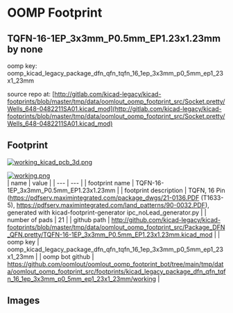 # OOMP Footprint  
## TQFN-16-1EP_3x3mm_P0.5mm_EP1.23x1.23mm  by none  
  
oomp key: oomp_kicad_legacy_package_dfn_qfn_tqfn_16_1ep_3x3mm_p0_5mm_ep1_23x1_23mm  
  
source repo at: [http://gitlab.com/kicad-legacy/kicad-footprints/blob/master/tmp/data/oomlout_oomp_footprint_src/Socket.pretty/Wells_648-0482211SA01.kicad_mod](http://gitlab.com/kicad-legacy/kicad-footprints/blob/master/tmp/data/oomlout_oomp_footprint_src/Socket.pretty/Wells_648-0482211SA01.kicad_mod)  
## Footprint  
  
[![working_kicad_pcb_3d.png](working_kicad_pcb_3d_600.png)](working_kicad_pcb_3d.png)  
  
[![working.png](working_600.png)](working.png)  
| name | value | 
| --- | --- | 
| footprint name | TQFN-16-1EP_3x3mm_P0.5mm_EP1.23x1.23mm | 
| footprint description | TQFN, 16 Pin (https://pdfserv.maximintegrated.com/package_dwgs/21-0136.PDF (T1633-5), https://pdfserv.maximintegrated.com/land_patterns/90-0032.PDF), generated with kicad-footprint-generator ipc_noLead_generator.py | 
| number of pads | 21 | 
| github path | http://github.com/kicad-legacy/kicad-footprints/blob/master/tmp/data/oomlout_oomp_footprint_src/Package_DFN_QFN.pretty/TQFN-16-1EP_3x3mm_P0.5mm_EP1.23x1.23mm.kicad_mod | 
| oomp key | oomp_kicad_legacy_package_dfn_qfn_tqfn_16_1ep_3x3mm_p0_5mm_ep1_23x1_23mm | 
| oomp bot github | https://github.com/oomlout/oomlout_oomp_footprint_bot/tree/main/tmp/data/oomlout_oomp_footprint_src/footprints/kicad_legacy_package_dfn_qfn_tqfn_16_1ep_3x3mm_p0_5mm_ep1_23x1_23mm/working | 
## Images  
